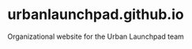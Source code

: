 urbanlaunchpad.github.io
========================

Organizational website for the Urban Launchpad team
